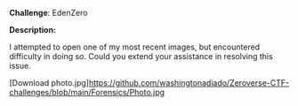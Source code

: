 
**Challenge**: EdenZero


**Description:**

I attempted to open one of my most recent images, but encountered difficulty in doing so. Could you extend your assistance in resolving this issue.

[Download photo.jpg]https://github.com/washingtonadiado/Zeroverse-CTF-challenges/blob/main/Forensics/Photo.jpg
